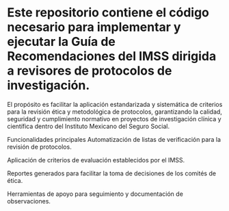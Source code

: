 # Este repositorio contiene el código necesario para implementar y ejecutar la Guía de Recomendaciones del IMSS dirigida a revisores de protocolos de investigación.

El propósito es facilitar la aplicación estandarizada y sistemática de criterios para la revisión ética y metodológica de protocolos, garantizando la calidad, seguridad y cumplimiento normativo en proyectos de investigación clínica y científica dentro del Instituto Mexicano del Seguro Social.

Funcionalidades principales
Automatización de listas de verificación para la revisión de protocolos.

Aplicación de criterios de evaluación establecidos por el IMSS.

Reportes generados para facilitar la toma de decisiones de los comités de ética.

Herramientas de apoyo para seguimiento y documentación de observaciones.

